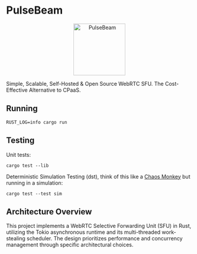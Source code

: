 # PulseBeam

<p align="center">
  <a href="https://pulsebeam.dev/">
    <img src="https://pulsebeam.dev/favicon.svg" width="140px" alt="PulseBeam" />
  </a>
</p>

Simple, Scalable, Self-Hosted & Open Source WebRTC SFU. The Cost-Effective Alternative to CPaaS.

## Running

`RUST_LOG=info cargo run`

## Testing

Unit tests:

`cargo test --lib`

Deterministic Simulation Testing (dst), think of this like a [Chaos Monkey](https://github.com/Netflix/chaosmonkey) but running in a simulation:

`cargo test --test sim`


## Architecture Overview

This project implements a WebRTC Selective Forwarding Unit (SFU) in Rust, utilizing the Tokio asynchronous runtime and its multi-threaded work-stealing scheduler. The design prioritizes performance and concurrency management through specific architectural choices.

### Core Architectural Approaches:

*   **Asynchronous Operations:** Built on Tokio, the SFU leverages non-blocking I/O to efficiently handle numerous concurrent WebRTC connections and media streams.

*   **Message-Driven Components (Actor-Inspired):**
    The system is structured around independent components (actors) that manage their own state and logic. These components communicate exclusively by sending messages through Tokio's `mpsc` (multi-producer, single-consumer) channels.
    *   **Benefit:** This isolates state, reducing the need for direct shared memory access and traditional locking mechanisms (like `Mutex` or `RwLock`) *within component logic*. It simplifies reasoning about individual component behavior.
    *   **Consideration:** While individual components are isolated, coordinating state or ensuring synchronized actions across multiple components requires careful message design and handling. To address the complexity of these distributed interactions, we employ **deterministic simulation testing** to rigorously verify system behavior under various scenarios.

*   **Optimized Media Pipeline via Channels:**
    The critical path for forwarding media packets (RTP/RTCP) is designed to minimize contention. Media data flows through dedicated `mpsc` channels.
    *   **How it works:** Instead of shared data structures protected by application-level locks, media packets are passed between stages of the pipeline via these channels.
    *   **Benefit:** This approach means our core media forwarding logic itself does not introduce explicit locks. While the underlying `mpsc` channels handle their own internal synchronization, this is abstracted away from the media processing path, aiming to reduce application-induced latency, jitter, and contention points.
    *   **Clarification:** The term "lock-free" here refers to the absence of *application-managed locks* directly in the media forwarding path, not an absence of all synchronization primitives at the lowest levels of the runtime or OS.

### Design Goals & Trade-offs:

*   **Performance & Low Latency:** By minimizing application-level contention in the media path and leveraging asynchronous I/O, we aim for high throughput and low latency.
*   **Scalability:** The message-passing architecture is intended to distribute work effectively, allowing the SFU to scale with available CPU cores.
*   **Concurrency Management:** The actor-like model and message passing help manage concurrent operations. However, debugging and ensuring correctness in highly concurrent, message-driven systems require diligent design and testing strategies (like our simulation testing).
*   **Maintainability:** Isolating logic into components can improve modularity. However, understanding the flow of messages and overall system state can present its own complexities compared to monolithic designs.

